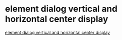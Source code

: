 # element dialog vertical and horizontal center display
[element dialog vertical and horizontal center display](https://aiwithcloud.com/2022/09/19/element_dialog_vertical_and_horizontal_center_display/)
